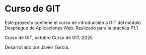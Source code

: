 # Curso de GIT

Este proyecto contiene el curso de introducción a GIT del módulo Despliegue de Aplicaciones Web.
Realizado para la práctica P1.1

Curso de GIT, octubre
Curso de GIT, 2025

Desarrollado por Javier García.
